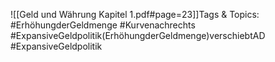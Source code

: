 
![[Geld und Währung Kapitel 1.pdf#page=23]]Tags & Topics:
   #ErhöhungderGeldmenge
   #Kurvenachrechts
   #ExpansiveGeldpolitik(ErhöhungderGeldmenge)verschiebtAD
   #ExpansiveGeldpolitik